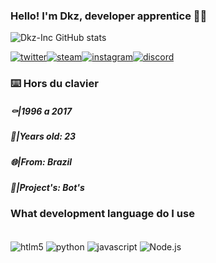 
### Hello! I'm Dkz, developer apprentice 👨‍🎓

![Dkz-Inc GitHub stats](https://github-readme-stats.vercel.app/api?username=Dev-Dkz&show_icons=true&theme=dark)

[![twitter](https://img.shields.io/badge/Twitter-1DA1F2?style=for-the-badge&logo=twitter&logoColor=white)](https://twitter.com/Dkz_Inc)[![steam](https://img.shields.io/badge/Steam-000000?style=for-the-badge&logo=steam&logoColor=white)](https://steamcommunity.com/id/devdkz)[![instagram](https://img.shields.io/badge/Instagram-E4405F?style=for-the-badge&logo=instagram&logoColor=white)](https://www.instagram.com/dkz.inc?igsh=MWZ0bDNkdnI2bWc0MA%3D%3D&utm_source=qr)[![discord](https://img.shields.io/badge/Discord-7289DA?style=for-the-badge&logo=discord&logoColor=white)](https://discord.com/users/339108787921223693)

### ⌨️​ Hors du clavier

##### ⚰️|1996 a 2017
##### 👀|Years old: 23
##### 🌐|From: Brazil
##### 🔧|Project's: Bot's



### What development language do I use

<div style="display: inline_block"><br/>
  <img align="center" alt="htlm5" src="https://img.shields.io/badge/HTML5-E34F26?style=for-the-badge&logo=html5&logoColor=white"/>
  <img align="center" alt="python" src="https://img.shields.io/badge/Python-3776AB?style=for-the-badge&logo=python&logoColor=white"/>
  <img align="center" alt="javascript" src="https://img.shields.io/badge/JavaScript-F7DF1E?style=for-the-badge&logo=javascript&logoColor=black"/>
  <img align="center" alt="Node.js" src="https://img.shields.io/badge/Node.js-43853D?style=for-the-badge&logo=node.js&logoColor=white"/>
</div>
